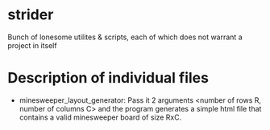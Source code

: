 strider
=======

Bunch of lonesome utilites & scripts, each of which does not warrant a project in itself

Description of individual files
===============================
* minesweeper_layout_generator: Pass it 2 arguments <number of rows R, number of columns C> and the program generates a simple html file that contains a valid minesweeper board of size RxC.

